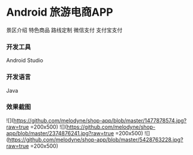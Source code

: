 # Android 旅游电商APP
景区介绍
特色商品
路线定制
微信支付
支付宝支付

### 开发工具
Android Studio

### 开发语言
Java

### 效果截图
![](https://github.com/melodyne/shop-app/blob/master/1477878574.jpg?raw=true =200x500)
![](https://github.com/melodyne/shop-app/blob/master/2374876241.jpg?raw=true =200x500)
![](https://github.com/melodyne/shop-app/blob/master/5428763228.jpg?raw=true =200x500)
